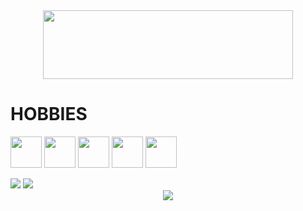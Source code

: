<div id="header" align="center">
  <img src= "https://media2.giphy.com/media/xUPGGDNsLvqsBOhuU0/giphy.gif?cid=ecf05e47uhst86vvkxxas5bcgselsdg10on0ljlwxgdtvks5&ep=v1_gifs_search&rid=giphy.gif&ct=g" width="400" height="110"/>
</div>

   # HOBBIES
  <p align = "left" float="center"> 
    <img src="https://cdn-icons-png.flaticon.com/512/8002/8002111.png" widht= "50" height= "50"/>
    <img src="https://www.macitynet.it/wp-content/uploads/2016/06/netflix-logo-930x930.png" widht= "50" height="50"/>
    <img src="https://cdn-icons-png.flaticon.com/512/2232/2232688.png" widht= "50" height= "50"/>
    <img src="https://play-lh.googleusercontent.com/eN0IexSzxpUDMfFtm-OyM-nNs44Y74Q3k51bxAMhTvrTnuA4OGnTi_fodN4cl-XxDQc" widht= "50" height= "50" />
    <img src="https://m.media-amazon.com/images/I/417jywf7ZAL.png" widht= "50" height= "50"/>
   </a>
   </p> 
<div align="left">
  <img src= />

  <img src=/>
</div>
<div align="center" float="center">
  <img src="/>  
 <img src="https:"/>
</div>
<div align="center">
  
</div>
 
<br/>  

<div id="badges" align="center">
  <a href="">
  </a>
  <img src="/>
</div>













- 👋 Hi, I’m @CosimoTatini
- 👀 I’m interested in ...
- 🌱 I’m currently learning ...
- 💞️ I’m looking to collaborate on ...
- 📫 How to reach me ...

<!---
CosimoTatini/CosimoTatini is a ✨ special ✨ repository because its `README.md` (this file) appears on your GitHub profile.
You can click the Preview link to take a look at your changes.
--->

